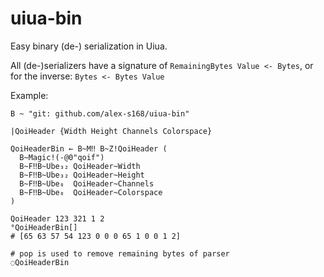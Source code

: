 # uiua-bin
Easy binary (de-) serialization in Uiua.

All (de-)serializers have a signature of `RemainingBytes Value <- Bytes`, or for the inverse: `Bytes <- Bytes Value`

Example:
```
B ~ "git: github.com/alex-s168/uiua-bin"

|QoiHeader {Width Height Channels Colorspace}

QoiHeaderBin ← B~M‼ B~Z!QoiHeader (
  B~Magic!(-@0"qoif")
  B~F‼B~Ube₃₂ QoiHeader~Width
  B~F‼B~Ube₃₂ QoiHeader~Height
  B~F‼B~Ube₈  QoiHeader~Channels
  B~F‼B~Ube₈  QoiHeader~Colorspace
)

QoiHeader 123 321 1 2
°QoiHeaderBin[]
# [65 63 57 54 123 0 0 0 65 1 0 0 1 2]

# pop is used to remove remaining bytes of parser
◌QoiHeaderBin
```
